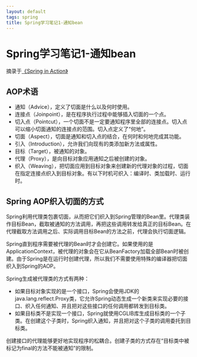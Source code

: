 ```yaml
---
layout: default
tags: spring
title: Spring学习笔记1-通知bean
---
```


# Spring学习笔记1-通知bean #

摘录于[《Spring in Action》](http://book.douban.com/subject/3208666/)

## AOP术语 ##

* 通知（Advice），定义了切面是什么以及何时使用。
* 连接点（Joinpoint），是在程序执行过程中能够插入切面的一个点。
* 切入点（Pointcut），一个切面不是一定要通知程序里全部的连接点。切入点可以缩小切面通知的连接点的范围。切入点定义了“何地”。
* 切面（Aspect），切面是通知和切入点的结合，在何时和何地完成其功能。
* 引入（Introduction），允许我们向现有的类添加新方法或属性。
* 目标（Target），被通知的对象。
* 代理（Proxy），是向目标对象应用通知之后被创建的对象。
* 织入（Weaving），把切面应用到目标对象来创建新的代理对象的过程，切面在指定连接点织入到目标对象。有以下时机可织入：编译时、类加载时、运行时。

## Spring AOP织入切面的方式 ##

Spring利用代理类包裹切面，从而把它们织入到Spring管理的Bean里。代理类装作目标Bean，截取被通知的方法调用，再把这些调用转发给真正的目标Bean。在代理截取方法调用之后、实际调用目标Bean的方法之前，代理会执行切面逻辑。

Spring直到程序需要被代理的Bean时才会创建它。如果使用的是ApplicationContext，被代理的对象会在它从BeanFactory加载全部Bean时被创建。由于Spring是在运行时创建代理，所以我们不需要使用特殊的编译器把切面织入到Spring的AOP。

Spring生成被代理类的方式有两种：

* 如果目标对象实现的是一个接口，Spring会使用JDK的java.lang.reflect.Proxy类，它允许Spring动态生成一个新类来实现必要的接口、织入任何通知、并且把对这些接口的任何调用都转发到目标类。
* 如果目标类不是实现一个接口，Spring就使用CGLIB库生成目标类的一个子类。在创建这个子类时，Spring织入通知，并且把对这个子类的调用委托到目标类。

创建接口的代理能够更好地实现程序的松耦合。创建子类的方式存在“目标类中被标记为final的方法不能被通知”的限制。

